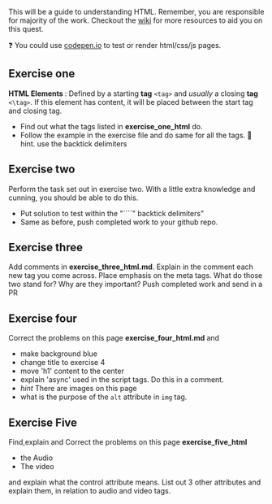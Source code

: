 This will be a guide to understanding HTML.
Remember, you are responsible for majority of the work. Checkout the [wiki](https://github.com/GDGAccra/CrashCourseWeb/wiki) for more resources to aid you on this quest.

:question: You could use [codepen.io](https://codepen.io) to test or render html/css/js pages.


## Exercise one

  **HTML Elements <Tags>** : Defined  by a starting **tag** ``<tag>`` and *usually* a closing **tag** `<\tag>`. If this element has content, it will be placed between the start tag and closing tag.
  - Find out what the tags listed in **exercise_one_html** do.
  - Follow the example in the exercise file and do same for all the tags. :memo: hint. use the backtick delimiters

## Exercise two

 Perform the task set out in exercise two. With a little extra knowledge and cunning, you should be able to do this.
 - Put solution to test within the "````" backtick delimiters"
 - Same as before, push completed work to your github repo.


## Exercise three

Add comments in  **exercise_three_html.md**.
Explain in the comment each new tag you come across.
Place emphasis  on the meta tags. What do those two stand for? Why are they important?
Push completed work and send in a PR


## Exercise four

Correct the problems on this page **exercise_four_html.md** and

- make background blue
- change title to exercise 4
- move 'h1' content to the center
- explain 'async' used in the script tags. Do this in a comment.
- *hint* There are images on this page
- what is the purpose of the ``alt`` attribute in ``img`` tag.


## Exercise Five

Find,explain and Correct the problems on this page **exercise_five_html**
- the Audio
- The video

and  explain what the control attribute means.
List out 3 other attributes and explain them, in relation to audio and video tags.
